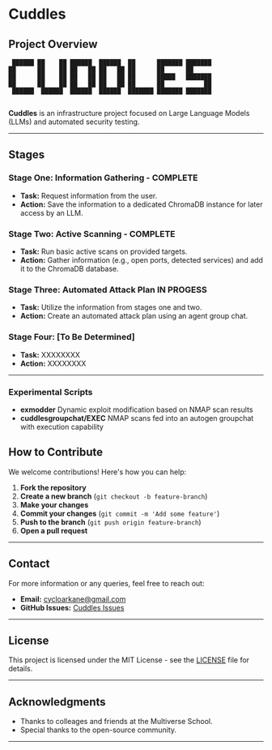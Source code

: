 
# Cuddles

## Project Overview

```
 ██████ ██    ██ ██████  ██████  ██      ███████ ███████ 
██      ██    ██ ██   ██ ██   ██ ██      ██      ██      
██      ██    ██ ██   ██ ██   ██ ██      █████   ███████ 
██      ██    ██ ██   ██ ██   ██ ██      ██           ██ 
 ██████  ██████  ██████  ██████  ███████ ███████ ███████ 
                                                
```

**Cuddles** is an infrastructure project focused on Large Language Models (LLMs) and automated security testing.

---

## Stages

### Stage One: Information Gathering - **COMPLETE**
- **Task:** Request information from the user.
- **Action:** Save the information to a dedicated ChromaDB instance for later access by an LLM.

### Stage Two: Active Scanning - **COMPLETE**
- **Task:** Run basic active scans on provided targets.
- **Action:** Gather information (e.g., open ports, detected services) and add it to the ChromaDB database.

### Stage Three: Automated Attack Plan **IN PROGESS**
- **Task:** Utilize the information from stages one and two.
- **Action:** Create an automated attack plan using an agent group chat.

### Stage Four: [To Be Determined]
- **Task:** XXXXXXXX
- **Action:** XXXXXXXX

---

### Experimental Scripts

- **exmodder** Dynamic exploit modification based on NMAP scan results
- **cuddlesgroupchat/EXEC** NMAP scans fed into an autogen groupchat with execution capability

## How to Contribute

We welcome contributions! Here's how you can help:

1. **Fork the repository**
2. **Create a new branch** (`git checkout -b feature-branch`)
3. **Make your changes**
4. **Commit your changes** (`git commit -m 'Add some feature'`)
5. **Push to the branch** (`git push origin feature-branch`)
6. **Open a pull request**

---

## Contact

For more information or any queries, feel free to reach out:

- **Email:** cycloarkane@gmail.com
- **GitHub Issues:** [Cuddles Issues](https://github.com/cycloarcane/cuddles/issues)

---

## License

This project is licensed under the MIT License - see the [LICENSE](LICENSE) file for details.

---

## Acknowledgments

- Thanks to colleages and friends at the Multiverse School.
- Special thanks to the open-source community.

---
